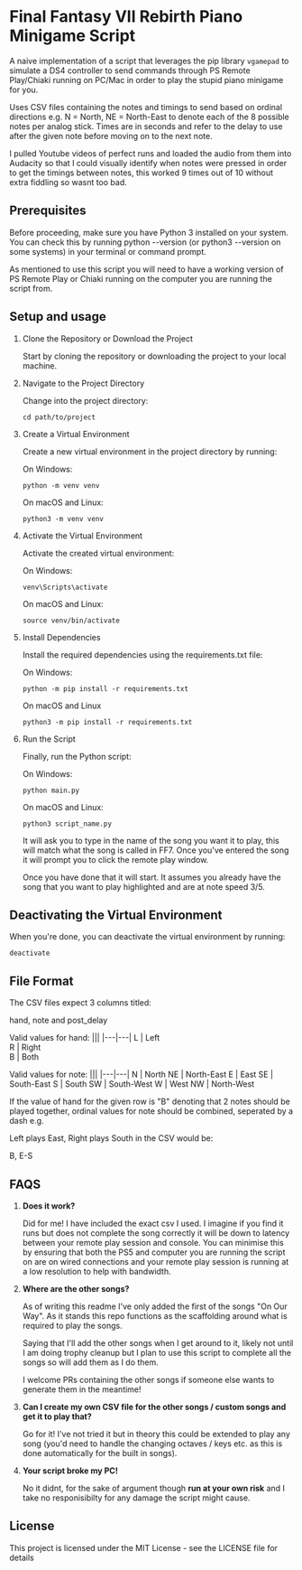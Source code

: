 # Final Fantasy VII Rebirth Piano Minigame Script

A naive implementation of a script that leverages the pip library `vgamepad` to simulate a DS4 controller to send commands through PS Remote Play/Chiaki running on PC/Mac in order to play the stupid piano minigame for you.

Uses CSV files containing the notes and timings to send based on ordinal directions e.g. N = North, NE = North-East to denote each of the 8 possible notes per analog stick. Times are in seconds and refer to the delay to use after the given note before moving on to the next note.

I pulled Youtube videos of perfect runs and loaded the audio from them into Audacity so that I could visually identify when notes were pressed in order to get the timings between notes, this worked 9 times out of 10 without extra fiddling so wasnt too bad.

## Prerequisites
Before proceeding, make sure you have Python 3 installed on your system. You can check this by running python --version (or python3 --version on some systems) in your terminal or command prompt.

As mentioned to use this script you will need to have a working version of PS Remote Play or Chiaki running on the computer you are running the script from.

## Setup and usage

1. Clone the Repository or Download the Project

    Start by cloning the repository or downloading the project to your local machine.

2. Navigate to the Project Directory

    Change into the project directory: 

    ```
    cd path/to/project
    ```

3. Create a Virtual Environment

    Create a new virtual environment in the project directory by running:

    On Windows:

    ```
    python -m venv venv
    ```

    On macOS and Linux: 

    ```
    python3 -m venv venv
    ```

4. Activate the Virtual Environment

    Activate the created virtual environment:

    On Windows:

    ```
    venv\Scripts\activate
    ```

    On macOS and Linux:

    ```
    source venv/bin/activate
    ```

5. Install Dependencies

    Install the required dependencies using the requirements.txt file:

    On Windows:

    ```
    python -m pip install -r requirements.txt
    ```

    On macOS and Linux

    ```
    python3 -m pip install -r requirements.txt
    ```

6. Run the Script

    Finally, run the Python script:

    On Windows:

    ```
    python main.py
    ```

    On macOS and Linux:

    ```
    python3 script_name.py
    ```

    It will ask you to type in the name of the song you want it to play, this will match what the song is called in FF7. Once you've entered the song it will prompt you to click the remote play window. 
    
    Once you have done that it will start. It assumes you already have the song that you want to play highlighted and are at note speed 3/5.

## Deactivating the Virtual Environment
When you're done, you can deactivate the virtual environment by running:

```
deactivate
```

## File Format

The CSV files expect 3 columns titled:

hand, note and post_delay

Valid values for hand:
|||
|---|---|
L | Left  
R | Right  
B | Both

Valid values for note:
|||
|---|---|
N | North
NE | North-East
E  | East
SE | South-East
S  | South
SW | South-West
W  | West
NW | North-West

If the value of hand for the given row is "B" denoting that 2 notes should be played together, ordinal values for note should be combined, seperated by a dash e.g.

Left plays East, Right plays South in the CSV would be:

B, E-S

## FAQS

1. __Does it work?__

    Did for me! I have included the exact csv I used. I imagine if you find it runs but does not complete the song correctly it will be down to latency between your remote play session and console. You can minimise this by ensuring that both the PS5 and computer you are running the script on are on wired connections and your remote play session is running at a low resolution to help with bandwidth.

2. __Where are the other songs?__

    As of writing this readme I've only added the first of the songs "On Our Way". As it stands this repo functions as the scaffolding around what is required to play the songs.

    Saying that I'll add the other songs when I get around to it, likely not until I am doing trophy cleanup but I plan to use this script to complete all the songs so will add them as I do them.

    I welcome PRs containing the other songs if someone else wants to generate them in the meantime!

3. __Can I create my own CSV file for the other songs / custom songs and get it to play that?__

    Go for it! I've not tried it but in theory this could be extended to play any song (you'd need to handle the changing octaves / keys etc. as this is done automatically for the built in songs).

4. __Your script broke my PC!__

    No it didnt, for the sake of argument though __run at your own risk__ and I take no responisibilty for any damage the script might cause.

## License

This project is licensed under the MIT License - see the LICENSE file for details